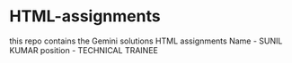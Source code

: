 # HTML-assignments
this repo contains the Gemini solutions HTML assignments
Name - SUNIL KUMAR
position - TECHNICAL TRAINEE
